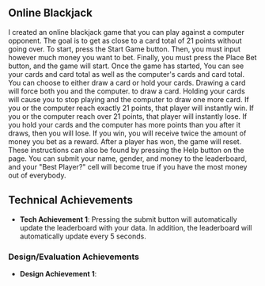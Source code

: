 
## Online Blackjack 
I created an online blackjack game that you can play against a computer opponent. 
        The goal is to get as close to a card total of 21 points without going over.
        To start, press the Start Game button. Then, you must input however much money you want to bet.
        Finally, you must press the Place Bet button, and the game will start. Once the game has started,
        You can see your cards and card total as well as the computer's cards and card total.
        You can choose to either draw a card or hold your cards. Drawing a card will force both you and the computer.
        to draw a card. Holding your cards will cause you to stop playing and the computer to draw one more card.
        If you or the computer reach exactly 21 points, that player will instantly win.
        If you or the computer reach over 21 points, that player will instantly lose.
        If you hold your cards and the computer has more points than you after it draws, then you will lose.
        If you win, you will receive twice the amount of money you bet as a reward.
        After a player has won, the game will reset.
These instructions can also be found by pressing the Help button on the page.
You can submit your name, gender, and money to the leaderboard, and your "Best Player?" cell will become true if you have the most money out of everybody.

## Technical Achievements
- **Tech Achievement 1**: Pressing the submit button will automatically update the leaderboard with your data. In addition, the leaderboard will automatically update every 5 seconds.

### Design/Evaluation Achievements
- **Design Achievement 1**: 
